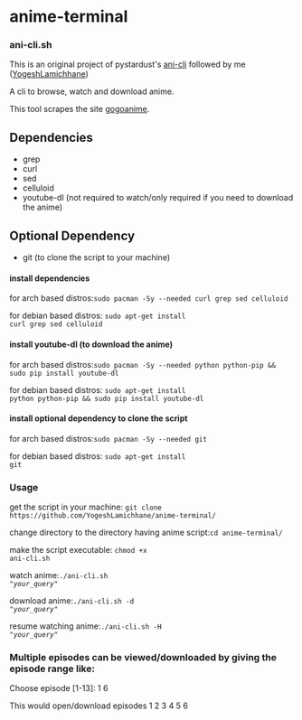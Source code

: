 # anime-terminal
<h3 color=green> ani-cli.sh</h3>

This is an original project of pystardust's [ani-cli](https://github.com/pystardust/ani-cli) followed by me ([YogeshLamichhane](https://www.github.com/YogeshLamichhane/))

A cli to browse, watch and download anime.

This tool scrapes the site [gogoanime](https://gogoanime.vc).

## Dependencies

* grep
* curl
* sed
* celluloid
* youtube-dl (not required to watch/only required if you need to download the anime)
  
## Optional Dependency
* git (to clone the script to your machine)

<h4 color=red>install dependencies</h4>
for arch based distros:<code color=yellow>sudo pacman -Sy --needed curl grep sed celluloid</code>
  
for debian based distros: <code color=yellow>sudo apt-get install curl grep sed celluloid</code>

<h4 color=red>install youtube-dl (to download the anime)</h4>
for arch based distros:<code color=yellow>sudo pacman -Sy --needed python python-pip && sudo pip install youtube-dl</code>
  
for debian based distros: <code color=yellow>sudo apt-get install python python-pip && sudo pip install youtube-dl</code>

<h4 color=red>install optional dependency to clone the script</h4>
for arch based distros:<code color=yellow>sudo pacman -Sy --needed git</code>
  
for debian based distros: <code color=yellow>sudo apt-get install git</code>
<h3 color=green>Usage</h3>
get the script in your machine: <code color=yellow>git clone https://github.com/YogeshLamichhane/anime-terminal/</code>

change directory to the directory having anime script:<code color=yellow>cd anime-terminal/</code>

make the script executable: <code color=yellow>chmod +x ani-cli.sh</code>

watch anime:<code color=yellow>./ani-cli.sh <i>"your_query"</i></code>

download anime:<code color=yellow>./ani-cli.sh -d <i>"your_query"</i></code>

resume watching anime:<code color=yellow>./ani-cli.sh -H <i>"your_query"</i></code>

<h3 color=green>Multiple episodes can be viewed/downloaded by giving the episode range like:</h3>

Choose episode [1-13]: 1 6

This would open/download episodes 1 2 3 4 5 6
